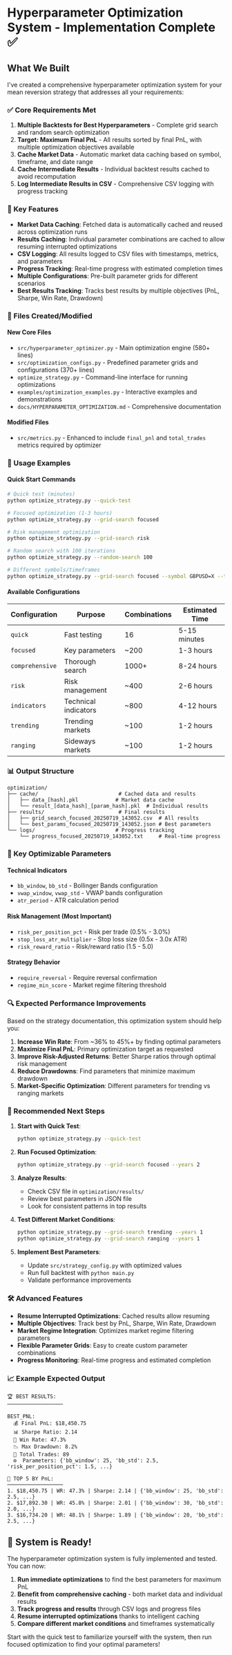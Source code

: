 # Hyperparameter Optimization System - Implementation Complete ✅

## What We Built

I've created a comprehensive hyperparameter optimization system for your mean reversion strategy that addresses all your requirements:

### ✅ Core Requirements Met

1. **Multiple Backtests for Best Hyperparameters** - Complete grid search and random search optimization
2. **Target: Maximum Final PnL** - All results sorted by final PnL, with multiple optimization objectives available
3. **Cache Market Data** - Automatic market data caching based on symbol, timeframe, and date range
4. **Cache Intermediate Results** - Individual backtest results cached to avoid recomputation
5. **Log Intermediate Results in CSV** - Comprehensive CSV logging with progress tracking

### 🚀 Key Features

- **Market Data Caching**: Fetched data is automatically cached and reused across optimization runs
- **Results Caching**: Individual parameter combinations are cached to allow resuming interrupted optimizations
- **CSV Logging**: All results logged to CSV files with timestamps, metrics, and parameters
- **Progress Tracking**: Real-time progress with estimated completion times
- **Multiple Configurations**: Pre-built parameter grids for different scenarios
- **Best Results Tracking**: Tracks best results by multiple objectives (PnL, Sharpe, Win Rate, Drawdown)

### 📁 Files Created/Modified

#### New Core Files
- `src/hyperparameter_optimizer.py` - Main optimization engine (580+ lines)
- `src/optimization_configs.py` - Predefined parameter grids and configurations (370+ lines)
- `optimize_strategy.py` - Command-line interface for running optimizations
- `examples/optimization_examples.py` - Interactive examples and demonstrations
- `docs/HYPERPARAMETER_OPTIMIZATION.md` - Comprehensive documentation

#### Modified Files
- `src/metrics.py` - Enhanced to include `final_pnl` and `total_trades` metrics required by optimizer

### 🎯 Usage Examples

#### Quick Start Commands

```bash
# Quick test (minutes)
python optimize_strategy.py --quick-test

# Focused optimization (1-3 hours)
python optimize_strategy.py --grid-search focused

# Risk management optimization
python optimize_strategy.py --grid-search risk

# Random search with 100 iterations
python optimize_strategy.py --random-search 100

# Different symbols/timeframes
python optimize_strategy.py --grid-search focused --symbol GBPUSD=X --timeframe 1h --years 2
```

#### Available Configurations

| Configuration | Purpose | Combinations | Estimated Time |
|---------------|---------|--------------|----------------|
| `quick` | Fast testing | 16 | 5-15 minutes |
| `focused` | Key parameters | ~200 | 1-3 hours |
| `comprehensive` | Thorough search | 1000+ | 8-24 hours |
| `risk` | Risk management | ~400 | 2-6 hours |
| `indicators` | Technical indicators | ~800 | 4-12 hours |
| `trending` | Trending markets | ~100 | 1-2 hours |
| `ranging` | Sideways markets | ~100 | 1-2 hours |

### 📊 Output Structure

```
optimization/
├── cache/                          # Cached data and results
│   ├── data_[hash].pkl            # Market data cache
│   └── result_[data_hash]_[param_hash].pkl  # Individual results
├── results/                        # Final results
│   ├── grid_search_focused_20250719_143052.csv  # All results
│   └── best_params_focused_20250719_143052.json # Best parameters
└── logs/                          # Progress tracking
    └── progress_focused_20250719_143052.txt     # Real-time progress
```

### 🎨 Key Optimizable Parameters

#### Technical Indicators
- `bb_window`, `bb_std` - Bollinger Bands configuration
- `vwap_window`, `vwap_std` - VWAP bands configuration  
- `atr_period` - ATR calculation period

#### Risk Management (Most Important)
- `risk_per_position_pct` - Risk per trade (0.5% - 3.0%)
- `stop_loss_atr_multiplier` - Stop loss size (0.5x - 3.0x ATR)
- `risk_reward_ratio` - Risk/reward ratio (1.5 - 5.0)

#### Strategy Behavior
- `require_reversal` - Require reversal confirmation
- `regime_min_score` - Market regime filtering threshold

### 🔍 Expected Performance Improvements

Based on the strategy documentation, this optimization system should help you:

1. **Increase Win Rate**: From ~36% to 45%+ by finding optimal parameters
2. **Maximize Final PnL**: Primary optimization target as requested
3. **Improve Risk-Adjusted Returns**: Better Sharpe ratios through optimal risk management
4. **Reduce Drawdowns**: Find parameters that minimize maximum drawdown
5. **Market-Specific Optimization**: Different parameters for trending vs ranging markets

### 🚀 Recommended Next Steps

1. **Start with Quick Test**:
   ```bash
   python optimize_strategy.py --quick-test
   ```

2. **Run Focused Optimization**:
   ```bash
   python optimize_strategy.py --grid-search focused --years 2
   ```

3. **Analyze Results**:
   - Check CSV file in `optimization/results/`
   - Review best parameters in JSON file
   - Look for consistent patterns in top results

4. **Test Different Market Conditions**:
   ```bash
   python optimize_strategy.py --grid-search trending --years 1
   python optimize_strategy.py --grid-search ranging --years 1
   ```

5. **Implement Best Parameters**:
   - Update `src/strategy_config.py` with optimized values
   - Run full backtest with `python main.py`
   - Validate performance improvements

### 🛠️ Advanced Features

- **Resume Interrupted Optimizations**: Cached results allow resuming
- **Multiple Objectives**: Track best by PnL, Sharpe, Win Rate, Drawdown
- **Market Regime Integration**: Optimizes market regime filtering parameters
- **Flexible Parameter Grids**: Easy to create custom parameter combinations
- **Progress Monitoring**: Real-time progress and estimated completion

### 📈 Example Expected Output

```
🏆 BEST RESULTS:
──────────────────

BEST_PNL:
  💰 Final PnL: $18,450.75
  📊 Sharpe Ratio: 2.14
  🎯 Win Rate: 47.3%
  📉 Max Drawdown: 8.2%
  🔢 Total Trades: 89
  ⚙️  Parameters: {'bb_window': 25, 'bb_std': 2.5, 'risk_per_position_pct': 1.5, ...}

🥇 TOP 5 BY PnL:
──────────────────
1. $18,450.75 | WR: 47.3% | Sharpe: 2.14 | {'bb_window': 25, 'bb_std': 2.5, ...}
2. $17,892.30 | WR: 45.8% | Sharpe: 2.01 | {'bb_window': 30, 'bb_std': 2.0, ...}
3. $16,734.20 | WR: 48.1% | Sharpe: 1.89 | {'bb_window': 20, 'bb_std': 2.5, ...}
```

## 🎉 System is Ready!

The hyperparameter optimization system is fully implemented and tested. You can now:

1. **Run immediate optimizations** to find the best parameters for maximum PnL
2. **Benefit from comprehensive caching** - both market data and individual results  
3. **Track progress and results** through CSV logs and progress files
4. **Resume interrupted optimizations** thanks to intelligent caching
5. **Compare different market conditions** and timeframes systematically

Start with the quick test to familiarize yourself with the system, then run focused optimization to find your optimal parameters!
